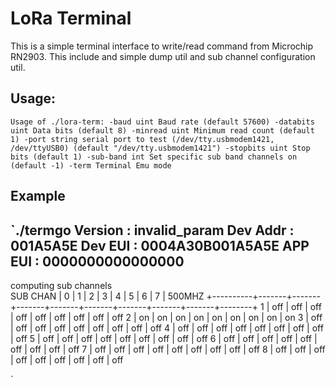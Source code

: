 # LoRa Terminal

This is a simple terminal interface to write/read command from Microchip RN2903. This include and simple dump util and sub channel configuration util.

## Usage:
`
Usage of ./lora-term:
  -baud uint
    	Baud rate (default 57600)
  -databits uint
    	Data bits (default 8)
  -minread uint
    	Minimum read count (default 1)
  -port string
    	serial port to test (/dev/tty.usbmodem1421, /dev/ttyUSB0) (default "/dev/tty.usbmodem1421")
  -stopbits uint
    	Stop bits (default 1)
  -sub-band int
    	Set specific sub band channels on (default -1)
  -term
    	Terminal Emu mode
`

## Example

`./termgo
Version             : invalid_param
Dev Addr            : 001A5A5E
Dev EUI             : 0004A30B001A5A5E
APP EUI             : 0000000000000000
---------------------------------------------------------
  computing sub channels \
  SUB CHAN |   0   |   1   |   2   |   3   |   4   |   5   |   6   |   7   | 500MHZ
+----------+-------+-------+-------+-------+-------+-------+-------+-------+--------+
         1 | off   | off   | off   | off   | off   | off   | off   | off   | off
         2 | on    | on    | on    | on    | on    | on    | on    | on    | on
         3 | off   | off   | off   | off   | off   | off   | off   | off   | off
         4 | off   | off   | off   | off   | off   | off   | off   | off   | off
         5 | off   | off   | off   | off   | off   | off   | off   | off   | off
         6 | off   | off   | off   | off   | off   | off   | off   | off   | off
         7 | off   | off   | off   | off   | off   | off   | off   | off   | off
         8 | off   | off   | off   | off   | off   | off   | off   | off   | off

`